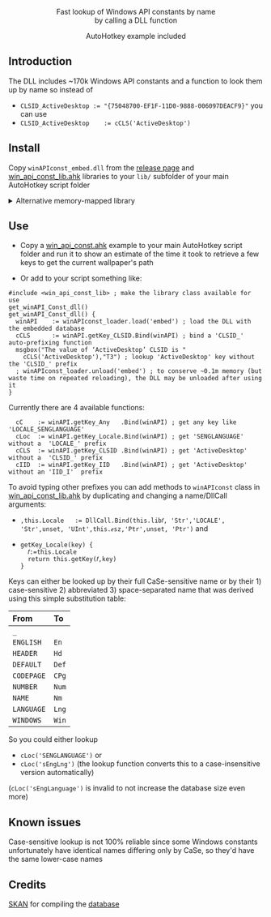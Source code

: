 <p align="center">
Fast lookup of Windows API constants by name
<br>
by calling a DLL function
</p>

<p align="center">  
AutoHotkey example included
</p>


## Introduction

The DLL includes ~170k Windows API constants and a function to look them up by name so instead of 

  - `CLSID_ActiveDesktop := "{75048700-EF1F-11D0-9888-006097DEACF9}"` you can use
  - `CLSID_ActiveDesktop	:= cCLS('ActiveDesktop')`

## Install

Copy `winAPIconst_embed.dll` from the [release page](https://github.com/eugenesvk/winAPIconst/releases) and [win_api_const_lib.ahk](./win_api_const_lib.ahk) libraries to your `lib/` subfolder of your main AutoHotkey script folder

<details>
  <summary>Alternative memory-mapped library</summary>
  The second library uses a memory-mapped file to lookup keys from instead of embedding the whole database in the DLL, though this doesn't seem to have any benefits as the large embedded DLL isn't fully loaded to memory
  
  - Add `winAPIconst_embed.dll` from the [release page](https://github.com/eugenesvk/winAPIconst/releases) to your `lib/` subfolder of your main AutoHotkey script folder
  - Add the extracted database [winAPI_Const_rkyv](https://github.com/eugenesvk/winAPIconst/blob/data/data/winAPI_Const_rkyv.zip) to the `data/` subfolder or the same folder as your main script
  - Change `embed` to `mmap` in `winAPIconst_loader.load('embed')` (and `unload`)
</details>

## Use

- Copy a [win_api_const.ahk](./win_api_const.ahk) example to your main AutoHotkey script folder and run it to show an estimate of the time it took to retrieve a few keys to get the current wallpaper's path

- Or add to your script something like:
```ahk
#include <win_api_const_lib> ; make the library class available for use
get_winAPI_Const_dll()
get_winAPI_Const_dll() {
  winAPI	:= winAPIconst_loader.load('embed') ; load the DLL with the embedded database
  cCLS  	:= winAPI.getKey_CLSID.Bind(winAPI) ; bind a 'CLSID_' auto-prefixing function
  msgbox("The value of ‘ActiveDesktop’ CLSID is "
    cCLS('ActiveDesktop'),"T3") ; lookup 'ActiveDesktop' key without the 'CLSID_' prefix
  ; winAPIconst_loader.unload('embed') ; to conserve ~0.1m memory (but waste time on repeated reloading), the DLL may be unloaded after using it
}
```

Currently there are 4 available functions:
```ahk
  cC  	:= winAPI.getKey_Any   .Bind(winAPI) ; get any key like 'LOCALE_SENGLANGUAGE'
  cLoc	:= winAPI.getKey_Locale.Bind(winAPI) ; get 'SENGLANGUAGE'  without a  'LOCALE_' prefix
  cCLS	:= winAPI.getKey_CLSID .Bind(winAPI) ; get 'ActiveDesktop' without a  'CLSID_' prefix
  cIID	:= winAPI.getKey_IID   .Bind(winAPI) ; get 'ActiveDesktop' without an 'IID_I'  prefix
```

To avoid typing other prefixes you can add methods to `winAPIconst` class in [win_api_const_lib.ahk](./win_api_const_lib.ahk) by duplicating and changing a name/DllCall arguments:

  - `,this.Locale	:= DllCall.Bind(this.lib𝑓, 'Str','LOCALE', 'Str',unset, 'UInt',this.ℯsz,'Ptr',unset, 'Ptr')` and
  - ```ahk
    getKey_Locale(key) {
      𝑓:=this.Locale
      return this.getKey(𝑓,key)
    }
    ```

Keys can either be looked up by their full CaSe-sensitive name or by their 1) case-sensitive 2) abbreviated 3) space-separated name that was derived using this simple substitution table:

|From      	|To    	|
|:-        	|:-    	|
|`_`       	| ` `  	|
|`ENGLISH` 	| `En` 	|
|`HEADER`  	| `Hd` 	|
|`DEFAULT` 	| `Def`	|
|`CODEPAGE`	| `CPg`	|
|`NUMBER`  	| `Num`	|
|`NAME`    	| `Nm` 	|
|`LANGUAGE`	| `Lng`	|
|`WINDOWS` 	| `Win`	|

So you could either lookup

-  `cLoc('SENGLANGUAGE')` or
-  `cLoc('sEngLng')` (the lookup function converts this to a case-insensitive version automatically)

(`cLoc('sEngLanguage')` is invalid to not increase the database size even more)

## Known issues

Case-sensitive lookup is not 100% reliable since some Windows constants unfortunately have identical names differing only by CaSe, so they'd have the same lower-case names

## Credits

[SKAN](https://www.autohotkey.com/boards/memberlist.php?mode=viewprofile&u=54) for compiling the [database](https://www.autohotkey.com/boards/viewtopic.php?f=83&t=99581)
